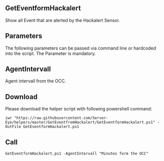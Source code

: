 ## GetEventformHackalert

Show all Event that are alerted by the Hackalert Sensor.


## Parameters
The following parameters can be passed via command line or hardcoded into the script. The Parameter is mandatory.

## AgentIntervall 
Agent intervall from the OCC.


## Download

Please download the helper script with following powershell command:
```
iwr "https://raw.githubusercontent.com/Server-Eye/helpers/master/GetEventfromHackalert/GetEventformHackalert.ps1" -OutFile GetEventformHackalert.ps1
```

## Call
```
GetEventformHackalert.ps1 -AgentIntervall "Minutes form the OCC"
```
